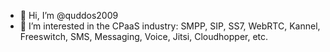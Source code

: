 - 👋 Hi, I’m @quddos2009
- 👀 I’m interested in the CPaaS industry: SMPP, SIP, SS7, WebRTC, Kannel, Freeswitch, SMS, Messaging, Voice, Jitsi, Cloudhopper, etc.

<!---
quddos2009/quddos2009 is a ✨ special ✨ repository because its `README.md` (this file) appears on your GitHub profile.
You can click the Preview link to take a look at your changes.
--->
